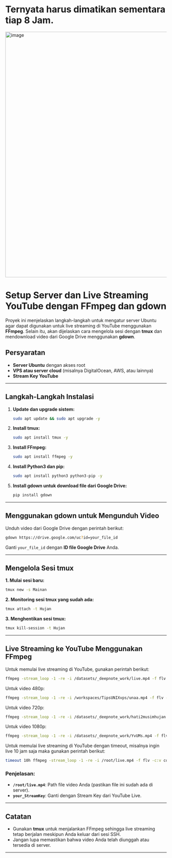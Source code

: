 # Ternyata harus dimatikan sementara tiap 8 Jam.
<img width="1366" height="768" alt="image" src="https://github.com/user-attachments/assets/711e298f-f057-4f44-a608-6fba422487d8" />

# Setup Server dan Live Streaming YouTube dengan FFmpeg dan gdown

Proyek ini menjelaskan langkah-langkah untuk mengatur server Ubuntu agar dapat digunakan untuk live streaming di YouTube menggunakan **FFmpeg**. Selain itu, akan dijelaskan cara mengelola sesi dengan **tmux** dan mendownload video dari Google Drive menggunakan **gdown**.

## Persyaratan
- **Server Ubuntu** dengan akses root
- **VPS atau server cloud** (misalnya DigitalOcean, AWS, atau lainnya)
- **Stream Key YouTube**

---

## Langkah-Langkah Instalasi

1. **Update dan upgrade sistem:**
   ```bash
   sudo apt update && sudo apt upgrade -y
   ```

2. **Install tmux:**
   ```bash
   sudo apt install tmux -y
   ```

3. **Install FFmpeg:**
   ```bash
   sudo apt install ffmpeg -y
   ```

4. **Install Python3 dan pip:**
   ```bash
   sudo apt install python3 python3-pip -y
   ```

5. **Install gdown untuk download file dari Google Drive:**
   ```bash
   pip install gdown
   ```

---

## Menggunakan gdown untuk Mengunduh Video

Unduh video dari Google Drive dengan perintah berikut:
```bash
gdown https://drive.google.com/uc?id=your_file_id
```

Ganti `your_file_id` dengan **ID file Google Drive** Anda.

---

## Mengelola Sesi tmux

**1. Mulai sesi baru:**
```bash
tmux new -s Mainan
```

**2. Monitoring sesi tmux yang sudah ada:**
```bash
tmux attach -t Hujan
```

**3. Menghentikan sesi tmux:**
```bash
tmux kill-session -t Hujan
```

---

## Live Streaming ke YouTube Menggunakan FFmpeg

Untuk memulai live streaming di YouTube, gunakan perintah berikut:
```bash
ffmpeg -stream_loop -1 -re -i /datasets/_deepnote_work/live.mp4 -f flv -c:v libx264 -preset veryfast -b:v 1000k -maxrate 1000k -bufsize 2000k -pix_fmt yuv420p -g 60 -c:a aac -b:a 128k rtmp://a.rtmp.youtube.com/live2/your_StreamKey
```
Untuk video 480p:
```bash
ffmpeg -stream_loop -1 -re -i /workspaces/TipsUNIXvps/unaa.mp4 -f flv -c:v libx264 -preset veryfast -b:v 1000k -maxrate 1000k -bufsize 2000k -pix_fmt yuv420p -g 60 -c:a aac -b:a 128k rtmp://a.rtmp.youtube.com/live2/u9aw-0s5t-9pxg-dse2-58um
```
Untuk video 720p:
```bash
ffmpeg -stream_loop -1 -re -i /datasets/_deepnote_work/hati2musimhujan.mp4 -f flv -c:v libx264 -preset veryfast -b:v 4000k -maxrate 4000k -bufsize 8000k -pix_fmt yuv420p -g 60 -c:a aac -b:a 128k rtmp://a.rtmp.youtube.com/live2/u9aw-0s5t-9pxg-dse2-58um
```
Untuk video 1080p:
```bash
ffmpeg -stream_loop -1 -re -i /datasets/_deepnote_work/YvUMs.mp4 -f flv -c:v libx264 -preset veryfast -b:v 6800k -maxrate 6800k -bufsize 13600k -pix_fmt yuv420p -g 60 -c:a aac -b:a 128k rtmp://a.rtmp.youtube.com/live2/u9aw-0s5t-9pxg-dse2-58um
```

Untuk memulai live streaming di YouTube dengan timeout, misalnya ingin live 10 jam saja maka gunakan perintah berikut:
```bash
timeout 10h ffmpeg -stream_loop -1 -re -i /root/live.mp4 -f flv -c:v copy -c:a copy rtmp://a.rtmp.youtube.com/live2/your_StreamKey
```


### Penjelasan:
- **`/root/live.mp4`**: Path file video Anda (pastikan file ini sudah ada di server).
- **`your_StreamKey`**: Ganti dengan Stream Key dari YouTube Live.

---

## Catatan
- Gunakan **tmux** untuk menjalankan FFmpeg sehingga live streaming tetap berjalan meskipun Anda keluar dari sesi SSH.
- Jangan lupa memastikan bahwa video Anda telah diunggah atau tersedia di server.

---
